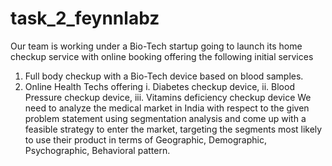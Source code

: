# task_2_feynnlabz
Our team is working under a Bio-Tech startup going to launch its home checkup service with
online booking offering the following initial services
1) Full body checkup with a Bio-Tech device based on blood samples.
2) Online Health Techs offering i. Diabetes checkup device, ii. Blood Pressure checkup
device, iii. Vitamins deficiency checkup device
We need to analyze the medical market in India with respect to the given problem statement
using segmentation analysis and come up with a feasible strategy to enter the market,
targeting the segments most likely to use their product in terms of Geographic,
Demographic, Psychographic, Behavioral pattern. 
